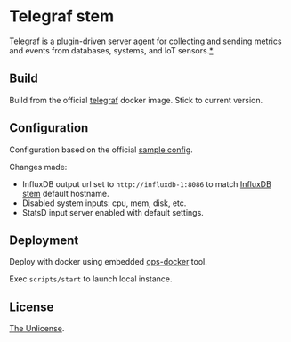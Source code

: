 # Telegraf stem

Telegraf is a plugin-driven server agent for collecting and sending metrics and events from databases, systems, and IoT sensors.[\*](https://www.influxdata.com/time-series-platform/telegraf/)

## Build

Build from the official [telegraf](https://hub.docker.com/_/telegraf) docker image. Stick to current version.

## Configuration

Configuration based on the official [sample config](https://github.com/influxdata/telegraf/blob/1.10.3/etc/telegraf.conf).

Changes made:

* InfluxDB output url set to `http://influxdb-1:8086` to match [InfluxDB stem](https://github.com/withinstem/influxdb) default hostname.
* Disabled system inputs: cpu, mem, disk, etc.
* StatsD input server enabled with default settings.

## Deployment

Deploy with docker using embedded [ops-docker](https://github.com/ops-tools/ops-docker) tool.

Exec `scripts/start` to launch local instance.

## License

[The Unlicense](LICENSE).
